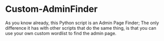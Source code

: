 # Custom-AdminFinder
As you know already, this Python script is an Admin Page Finder; The only difference it has with other scripts that do the same thing, is that you can use your own custom wordlist to find the admin page.
